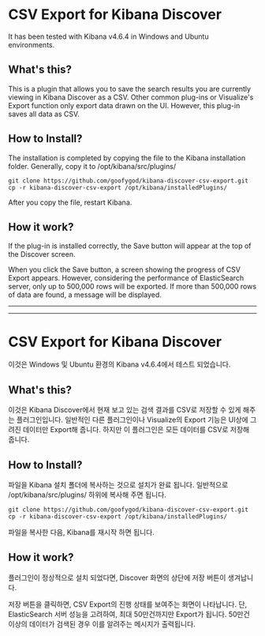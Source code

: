 # CSV Export for Kibana Discover

It has been tested with Kibana v4.6.4 in Windows and Ubuntu environments.

## What's this?
This is a plugin that allows you to save the search results you are currently viewing in Kibana Discover as a CSV.
Other common plug-ins or Visualize's Export function only export data drawn on the UI.
However, this plug-in saves all data as CSV.

## How to Install?
The installation is completed by copying the file to the Kibana installation folder.
Generally, copy it to /opt/kibana/src/plugins/

    git clone https://github.com/goofygod/kibana-discover-csv-export.git
    cp -r kibana-discover-csv-export /opt/kibana/installedPlugins/

After you copy the file, restart Kibana.

## How it work?
If the plug-in is installed correctly, the Save button will appear at the top of the Discover screen.

When you click the Save button, a screen showing the progress of CSV Export appears.
However, considering the performance of ElasticSearch server, only up to 500,000 rows will be exported.
If more than 500,000 rows of data are found, a message will be displayed.

---
---

# CSV Export for Kibana Discover

이것은 Windows 및 Ubuntu 환경의 Kibana v4.6.4에서 테스트 되었습니다.

## What's this?
이것은 Kibana Discover에서 현재 보고 있는 검색 결과를 CSV로 저장할 수 있게 해주는 플러그인입니다.
일반적인 다른 플러그인이나 Visualize의 Export 기능은 UI상에 그려진 데이터만 Export해 줍니다.
하지만 이 플러그인은 모든 데이터를 CSV로 저장해 줍니다.

## How to Install?
파일을 Kibana 설치 폴더에 복사하는 것으로 설치가 완료 됩니다.
일반적으로 /opt/kibana/src/plugins/ 하위에 복사해 주면 됩니다.

    git clone https://github.com/goofygod/kibana-discover-csv-export.git
    cp -r kibana-discover-csv-export /opt/kibana/installedPlugins/

파일을 복사한 다음, Kibana를 재시작 하면 됩니다.

## How it work?
플러그인이 정상적으로 설치 되었다면, Discover 화면의 상단에 저장 버튼이 생겨납니다.

저장 버튼을 클릭하면, CSV Export의 진행 상태를 보여주는 화면이 나타납니다.
단, ElasticSearch 서버 성능을 고려하여, 최대 50만건까지만 Export가 됩니다.
50만건 이상의 데이터가 검색된 경우 이를 알려주는 메시지가 출력됩니다.

